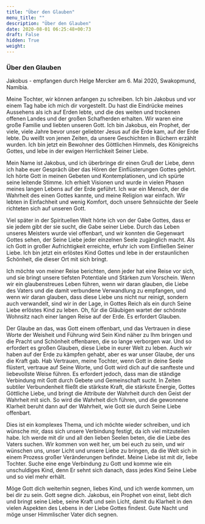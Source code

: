 ```yaml
---
title: "Über den Glauben"
menu_title: ""
description: "Über den Glauben"
date: 2020-08-01 06:25:48+00:73
draft: False
hidden: True
weight:
---
```

### Über den Glauben

Jakobus - empfangen durch Helge Mercker am 6. Mai 2020, Swakopmund, Namibia.

Meine Tochter, wir können anfangen zu schreiben. Ich bin Jakobus und vor einem Tag habe ich mich dir vorgestellt. Du hast die Eindrücke meines Aussehens als ich auf Erden lebte, und die des weiten und trockenen offenen Landes und der großen Schafherden erhalten. Wir waren eine große Familie und liebten unseren Gott. Ich bin Jakobus, ein Prophet, der viele, viele Jahre bevor unser geliebter Jesus auf die Erde kam, auf der Erde lebte. Du weißt von jenen Zeiten, da unsere Geschichten in Büchern erzählt wurden. Ich bin jetzt ein Bewohner des Göttlichen Himmels, des Königreichs Gottes, und lebe in der ewigen Herrlichkeit Seiner Liebe.

Mein Name ist Jakobus, und ich überbringe dir einen Gruß der Liebe, denn ich habe euer Gespräch über das Hören der Einflüsterungen Gottes gehört. Ich hörte Gott in meinen Gebeten und Kontemplationen, und ich spürte seine leitende Stimme. Ich erhielt Visionen und wurde in vielen Phasen meines langen Lebens auf der Erde geführt. Ich war ein Mensch, der die Wahrheit des einen Gottes kannte, und meine Religion war einfach. Wir lebten in Einfachheit und wenig Komfort, doch unsere Sehnsüchte der Seele richteten sich auf unseren Gott.

Viel später in der Spirituellen Welt hörte ich von der Gabe Gottes, dass er sie jedem gibt der sie sucht, die Gabe seiner Liebe. Durch das Leben unseres Meisters wurde viel offenbart, und wir konnten die Gegenwart Gottes sehen, der Seine Liebe jeder einzelnen Seele zugänglich macht. Als ich Gott in großer Aufrichtigkeit erreichte, erfuhr ich vom Einfließen Seiner Liebe. Ich bin jetzt ein erlöstes Kind Gottes und lebe in der erstaunlichen Schönheit, die dieser Ort mit sich bringt.

Ich möchte von meiner Reise berichten, denn jeder hat eine Reise vor sich, und sie bringt unsere tiefsten Potentiale und Stärken zum Vorschein. Wenn wir ein glaubenstreues Leben führen, wenn wir daran glauben, die Liebe des Vaters und die damit verbundene Verwandlung zu empfangen, und wenn wir daran glauben, dass diese Liebe uns nicht nur reinigt, sondern auch verwandelt, sind wir in der Lage, in Gottes Reich als ein durch Seine Liebe erlöstes Kind zu leben. Oh, für die Gläubigen wartet der schönste Wohnsitz nach einer langen Reise auf der Erde. Es erfordert Glauben.

Der Glaube an das, was Gott einem offenbart, und das Vertrauen in diese Worte der Weisheit und Führung wird Sein Kind näher zu Ihm bringen und die Pracht und Schönheit offenbaren, die so lange verborgen war. Und so erfordert es großen Glauben, diese Liebe in eurer Welt zu leben. Auch wir haben auf der Erde zu kämpfen gehabt, aber es war unser Glaube, der uns die Kraft gab. Hab Vertrauen, meine Tochter, wenn Gott in deine Seele flüstert, vertraue auf Seine Worte, und Gott wird dich auf die sanfteste und liebevollste Weise führen. Es erfordert jedoch, dass man die ständige Verbindung mit Gott durch Gebete und Gemeinschaft sucht. In Zeiten subtiler Verbundenheit fließt die stärkste Kraft, die stärkste Energie, Gottes Göttliche Liebe, und bringt die Attribute der Wahrheit durch den Geist der Wahrheit mit sich. So wird die Wahrheit dich führen, und die gewonnene Klarheit beruht dann auf der Wahrheit, wie Gott sie durch Seine Liebe offenbart.

Dies ist ein komplexes Thema, und ich möchte wieder schreiben, und ich wünsche mir, dass sich unsere Verbindung festigt, da ich viel mitzuteilen habe. Ich werde mit dir und all den lieben Seelen beten, die die Liebe des Vaters suchen. Wir kommen von weit her, um bei euch zu sein, und wir wünschen uns, unser Licht und unsere Liebe zu bringen, da die Welt sich in einem Prozess großer Veränderungen befindet. Meine Liebe ist mit dir, liebe Tochter. Suche eine enge Verbindung zu Gott und komme wie ein unschuldiges Kind, denn Er sehnt sich danach, dass jedes Kind Seine Liebe und so viel mehr erhält.

Möge Gott dich weiterhin segnen, liebes Kind, und ich werde kommen, um bei dir zu sein. Gott segne dich. Jakobus, ein Prophet von einst, liebt dich und bringt seine Liebe, seine Kraft und sein Licht, damit du Klarheit in den vielen Aspekten des Lebens in der Liebe Gottes findest. Gute Nacht und möge unser Himmlischer Vater dich segnen.
